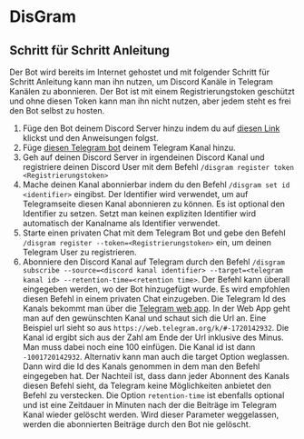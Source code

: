 # DisGram
## Schritt für Schritt Anleitung
Der Bot wird bereits im Internet gehostet und mit folgender Schritt für Schritt Anleitung kann man ihn nutzen, um Discord Kanäle in Telegram Kanälen zu abonnieren. Der Bot ist mit einem Registrierungstoken geschützt und ohne diesen Token kann man ihn nicht nutzen, aber jedem steht es frei den Bot selbst zu hosten. 
1. Füge den Bot deinem Discord Server hinzu indem du auf [diesen Link](https://discordapp.com/oauth2/authorize?&client_id=1011564192182046780&scope=bot&permissions=2147486720) klickst und den Anweisungen folgst.
2. Füge [diesen Telegram bot](t.me/DisGram_die_sache_bot) deinem Telegram Kanal hinzu.
3. Geh auf deinen Discord Server in irgendeinen Discord Kanal und registriere deinen Discord User mit dem Befehl `/disgram register token <Registrierungstoken>`
4. Mache deinen Kanal abonnierbar indem du den Befehl `/disgram set id <identifier>` eingibst. Der Identifier wird verwendet, um auf Telegramseite diesen Kanal abonnieren zu können. Es ist optional den Identifier zu setzen. Setzt man keinen expliziten Identifier wird automatisch der Kanalname als Identifier verwendet.
5. Starte einen privaten Chat mit dem Telegram Bot und gebe den Befehl `/disgram register --token=<Registrierungstoken>` ein, um deinen Telegram User zu registrieren.
6. Abonniere den Discord Kanal auf Telegram durch den Befehl `/disgram subscribe --source=<discord kanal identifier> --target=<telegram kanal id> --retention-time=<retention time>`.
Der Befehl kann überall eingegeben werden, wo der Bot hinzugefügt wurde. Es wird empfohlen diesen Befehl in einem privaten Chat einzugeben. Die Telegram Id des Kanals bekommt man über die [Telegram web app](https://web.telegram.org). In der Web App geht man auf den gewünschten Kanal und schaut sich die Url an. Eine Beispiel url sieht so aus
`https://web.telegram.org/k/#-1720142932`. Die Kanal id ergibt sich aus der Zahl am Ende der Url inklusive des Minus. Man muss dabei noch eine 100 einfügen. Die Kanal id ist dann `-1001720142932`. Alternativ kann man auch die target Option weglassen. Dann wird die Id des Kanals genommen in dem man den Befehl eingegeben hat. Der Nachteil ist, dass dann jeder Abonnent des Kanals diesen Befehl sieht, da Telegram keine Möglichkeiten anbietet den Befehl zu verstecken. Die Option `retention-time` ist ebenfalls optional und ist eine Zeitdauer in Minuten nach der die Beiträge im Telegram Kanal wieder gelöscht werden. Wird dieser Parameter weggelassen, werden die abonnierten Beiträge durch den Bot nie gelöscht. 

